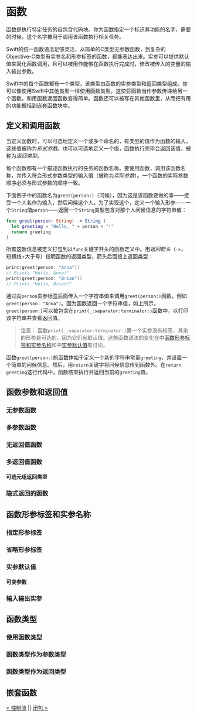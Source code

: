 # 函数

函数是执行特定任务的自包含代码块。你为函数指定一个标识其功能的名字，需要的时候，这个名字被用于调用该函数执行相关任务。

Swift的统一函数语法足够灵活，从简单的C类型无参数函数，到复杂的Objective-C类型有实参名和形参标签的函数，都能表达出来。实参可以提供默认值来简化函数调用，且可以被用作能够在函数执行完成时，修改被传入的变量的输入输出参数。

Swift中的每个函数都有一个类型，该类型由函数的实参类型和返回类型组成。你可以像使用Swift中其他类型一样使用函数类型，这使将函数当作参数传递给另一个函数，和用函数返回函数变得简单。函数还可以被写在其他函数里，从而把有用的功能概括到嵌套函数块中。

## 定义和调用函数

当定义函数时，可以可选地定义一个或多个命名的，有类型的值作为函数的输入，这些值被称为*形式参数*。也可以可选地定义一个值，函数执行完毕会返回该值，被称为*返回类型*。

每个函数都有一个描述函数执行的任务的函数名称。要使用函数，调用该函数名称，并传入符合形式参数类型的输入值（被称为*实际参数*）。一个函数的实际参数顺序必须与形式参数的顺序一致。

下面例子中的函数名为`greet(person:)`（问候），因为这是该函数要做的事——接受一个人名作为输入，然后问候这个人。为了实现这个，定义一个输入形参——一个`String`值`person`——返回一个`String`类型包含对那个人问候信息的字符串值：
```swift
func greet(person: String) -> String {
  let greeting = "Hello, " + person + "!"
  return greeting
}
```
所有这新信息被定义打包到以`func`关键字开头的函数定义中。用*返回箭头*（`->`，短横线+大于号）指明函数的返回类型，箭头后面接上返回类型：
```swift
print(greet(person: "Anna"))
// Prints "Hello, Anna!"
print(greet(person: "Brian"))
// Prints "Hello, Brian!"
```

通过向`person`实参标签后面传入一个字符串值来调用`greet(person:)`函数，例如`greet(person: "Anna")`。因为函数返回一个字符串值，如上所示，`greet(person:)`可以被包含在`print(_:separator:terminator:)`函数中，以打印该字符串并查看返回值。

> 注意：
函数`print(_:separator:terminator:)`第一个实参没有标签，其余的形参是可选的，因为它们有默认值。这些函数语法的变化在中[函数形参标签和实参名称](#函数形参标签和实参名称)和中[实参默认值](#实参默认值)有讨论。

函数`greet(person:)`的函数体始于定义一个新的字符串常量`greeting`，并设置一个简单的问候信息。然后，用`return`关键字将问候信息传到函数外。在`return greeting`这行代码中，函数结束执行并返回当前的`greeting`值。


## 函数参数和返回值

### 无参数函数

### 多参数函数


### 无返回值函数

### 多返回值函数

#### 可选元组返回类型

### 隐式返回的函数

## 函数形参标签和实参名称

### 指定形参标签

### 省略形参标签

### 实参默认值

#### 可变参数

### 输入输出实参

## 函数类型

### 使用函数类型

### 函数类型作为参数类型

### 函数类型作为返回类型

## 嵌套函数

[< 控制流](Control_Flow.md) || [闭包 >](Closures.md)
